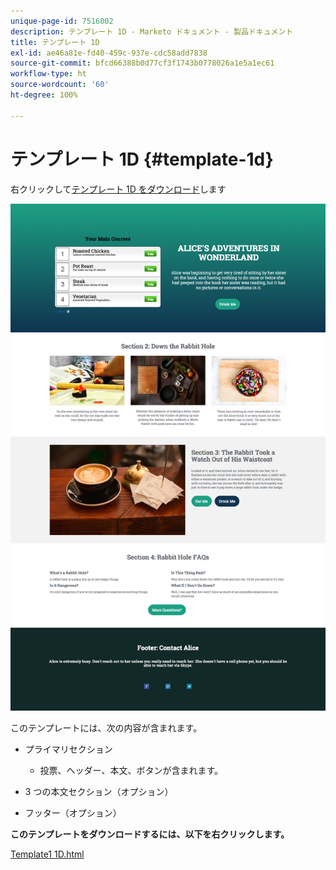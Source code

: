 ```yaml
---
unique-page-id: 7516002
description: テンプレート 1D - Marketo ドキュメント - 製品ドキュメント
title: テンプレート 1D
exl-id: ae46a81e-fd40-459c-937e-cdc58add7838
source-git-commit: bfcd66388b0d77cf3f1743b0778026a1e5a1ec61
workflow-type: ht
source-wordcount: '60'
ht-degree: 100%

---
```


# テンプレート 1D {#template-1d}

右クリックして[テンプレート 1D をダウンロード](https://experienceleague.adobe.com/landing/marketo/lp-templates/template-1d.html)します

![](assets/image2015-5-28-13-3a36-3a44.png)

このテンプレートには、次の内容が含まれます。

* プライマリセクション

   * 投票、ヘッダー、本文、ボタンが含まれます。

* 3 つの本文セクション（オプション）
* フッター（オプション）

**このテンプレートをダウンロードするには、以下を右クリックします。**

[Template1 1D.html](https://experienceleague.adobe.com/landing/marketo/lp-templates/template-1d.html)
